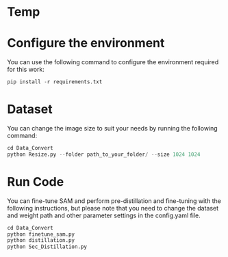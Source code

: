 # Temp

# Configure the environment
You can use the following command to configure the environment required for this work:
```python
pip install -r requirements.txt
```

# Dataset
You can change the image size to suit your needs by running the following command:
```python
cd Data_Convert
python Resize.py --folder path_to_your_folder/ --size 1024 1024
```

# Run Code
You can fine-tune SAM and perform pre-distillation and fine-tuning with the following instructions, but please note that you need to change the dataset and weight path and other parameter settings in the config.yaml file.
```python
cd Data_Convert
python finetune_sam.py
python distillation.py
python Sec_Distillation.py
```

